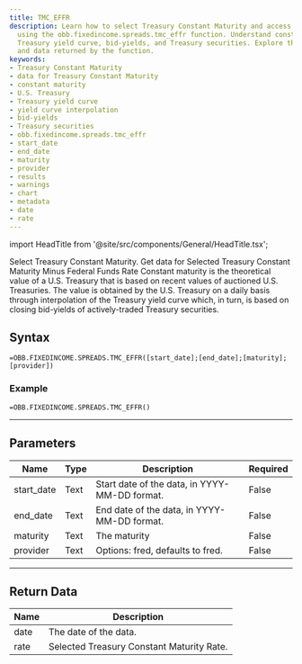 ```yaml
---
title: TMC_EFFR
description: Learn how to select Treasury Constant Maturity and access data for it
  using the obb.fixedincome.spreads.tmc_effr function. Understand constant maturity,
  Treasury yield curve, bid-yields, and Treasury securities. Explore the parameters
  and data returned by the function.
keywords: 
- Treasury Constant Maturity
- data for Treasury Constant Maturity
- constant maturity
- U.S. Treasury
- Treasury yield curve
- yield curve interpolation
- bid-yields
- Treasury securities
- obb.fixedincome.spreads.tmc_effr
- start_date
- end_date
- maturity
- provider
- results
- warnings
- chart
- metadata
- date
- rate
---
```


<!-- markdownlint-disable MD033 -->
import HeadTitle from '@site/src/components/General/HeadTitle.tsx';

<HeadTitle title="FIXEDINCOME.SPREADS.TMC_EFFR | OpenBB Add-in for Excel Docs" />

Select Treasury Constant Maturity.  Get data for Selected Treasury Constant Maturity Minus Federal Funds Rate Constant maturity is the theoretical value of a U.S. Treasury that is based on recent values of auctioned U.S. Treasuries. The value is obtained by the U.S. Treasury on a daily basis through interpolation of the Treasury yield curve which, in turn, is based on closing bid-yields of actively-traded Treasury securities.

## Syntax

```excel wordwrap
=OBB.FIXEDINCOME.SPREADS.TMC_EFFR([start_date];[end_date];[maturity];[provider])
```

### Example

```excel wordwrap
=OBB.FIXEDINCOME.SPREADS.TMC_EFFR()
```

---

## Parameters

| Name | Type | Description | Required |
| ---- | ---- | ----------- | -------- |
| start_date | Text | Start date of the data, in YYYY-MM-DD format. | False |
| end_date | Text | End date of the data, in YYYY-MM-DD format. | False |
| maturity | Text | The maturity | False |
| provider | Text | Options: fred, defaults to fred. | False |

---

## Return Data

| Name | Description |
| ---- | ----------- |
| date | The date of the data.  |
| rate | Selected Treasury Constant Maturity Rate.  |

